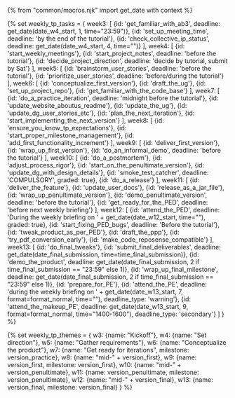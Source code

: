 {% from "common/macros.njk" import get_date with context %}

{% set weekly_tp_tasks = {
week3: [
  {id: 'get_familiar_with_ab3', deadline: get_date(date_w4_start, 1, time="23:59")},
  {id: 'set_up_meeting_time', deadline: 'by the end of the tutorial'},
  {id: 'check_collective_ip_status', deadline: get_date(date_w4_start, 4, time="")}
],
week4: [
  {id: 'start_weekly_meetings'},
  {id: 'start_project_notes', deadline: 'before the tutorial'},
  {id: 'decide_project_direction', deadline: 'decide by tutorial, submit by Sat'}
],
week5: [
  {id: 'brainstorm_user_stories', deadline: 'before the tutorial'},
  {id: 'prioritize_user_stories', deadline: 'before/during the tutorial'}
],
week6: [
  {id: 'conceptualize_first_version'},
  {id: 'draft_the_ug'},
  {id: 'set_up_project_repo'},
  {id: 'get_familiar_with_the_code_base'}
],
week7: [
  {id: 'do_a_practice_iteration', deadline: 'midnight before the tutorial'},
  {id: 'update_website_aboutus_readme'},
  {id: 'update_the_ug'},
  {id: 'update_dg_user_stories_etc'},
  {id: 'plan_the_next_iteration'},
  {id: 'start_implementing_the_next_version'}
],
week8: [
  {id: 'ensure_you_know_tp_expectations'},
  {id: 'start_proper_milestone_management'},
  {id: 'add_first_functionality_increment'}
],
week9: [
  {id: 'deliver_first_version'},
  {id: 'wrap_up_first_version'},
  {id: 'do_an_informal_demo', deadline: 'before the tutorial'}
],
week10: [
  {id: 'do_a_postmortem'},
  {id: 'adjust_process_rigor'},
  {id: 'start_on_the_penultimate_version'},
  {id: 'update_dg_with_design_details'},
  {id: 'smoke_test_catcher', deadline: 'COMPULSORY', graded: true},
  {id: 'do_a_release'}
],
week11: [
  {id: 'deliver_the_feature'},
  {id: 'update_user_docs'},
  {id: 'release_as_a_jar_file'},
  {id: 'wrap_up_penultimate_version'},
  {id: 'demo_penultimate_version', deadline: 'before the tutorial'},
  {id: 'get_ready_for_the_PED', deadline: 'before next weekly briefing'}
],
week12: [
  {id: 'attend_the_PED', deadline: 'During the weekly briefing on ' + get_date(date_w12_start, time=""), graded: true},
  {id: 'start_fixing_PED_bugs', deadline: 'Before the tutorial'},
  {id: 'tweak_product_as_per_PED'},
  {id: 'draft_the_ppp'},
  {id: 'try_pdf_conversion_early'},
  {id: 'make_code_reposense_compatible'}
],
week13: [
  {id: 'do_final_tweaks'},
  {id: 'submit_final_deliverables', deadline: get_date(date_final_submission, time=time_final_submission)},
  {id: 'demo_the_product', deadline: get_date(date_final_submission, 2 if time_final_submission == "23:59" else 1)},
  {id: 'wrap_up_final_milestone', deadline: get_date(date_final_submission, 2 if time_final_submission == "23:59" else 1)},
  {id: 'prepare_for_PE'},
  {id: 'attend_the_PE', deadline: 'during the weekly briefing on ' + get_date(date_w13_start, 7, format=format_normal, time=""), deadline_type: 'warning'},
  {id: 'attend_the_makeup_PE', deadline: get_date(date_w13_start, 9, format=format_normal, time="1400-1600"), deadline_type: 'secondary'}
]
} %}

{% set weekly_tp_themes = {
  w3: {name: "Kickoff"},
  w4: {name: "Set direction"},
  w5: {name: "Gather requirements"},
  w6: {name: "Conceptualize the product"},
  w7: {name: "Get ready for iterations", milestone: version_practice},
  w8: {name: "mid-" + version_first},
  w9: {name: version_first, milestone: version_first},
  w10: {name: "mid-" + version_penultimate},
  w11: {name: version_penultimate, milestone: version_penultimate},
  w12: {name: "mid-" + version_final},
  w13: {name: version_final, milestone: version_final}
} %}
